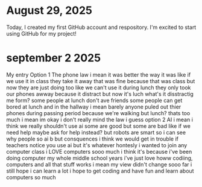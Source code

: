 # August 29, 2025
Today, I created my first GitHub account and respository. I'm excited to start using GitHub for my project! 

# september 2 2025
My entry Option 1 The phone law i mean it was better the way it was like if we use it in class they take it away that was fine because that was class but now they are just doing too like we can't use it during lunch they only took our phones awway because it distract but now it's luch what's it disstractig me form? some people at lunch don't ave friends some people can get bored at lunch and in the hallway i mean barely anyone puled out thier phones during passing period because we're walking but lunch? thats too much i mean im okay i don't really mind the law i guess option 2 AI i mean i think we really shouldn't use ai some are good but some are bad like if we need help maybe ask for help instead? but robots are smart so i can see why people so ai b but consquences i think we would get in trouble if teachers notice you use ai but it's whatever hontesly i wanted to join any computer class i LOVE computers sooo much i think it's because i've been doing computer my whole middle school years i've just love howw codiing, computers and all that stuff works i mean my view didn't change sooo far i still hope i can learn a lot i hope to get coding and have fun and learn about computers so much


